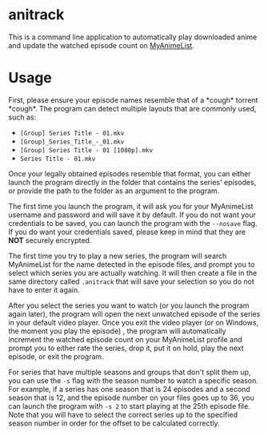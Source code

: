 # anitrack
This is a command line application to automatically play downloaded anime and update the watched episode count on [MyAnimeList](https://myanimelist.net/).

# Usage
First, please ensure your episode names resemble that of a \*cough\* torrent \*cough\*. The program can detect multiple layouts that are commonly used, such as:

* `[Group] Series Title - 01.mkv`
* `[Group]_Series_Title_-_01.mkv`
* `[Group] Series Title - 01 [1080p].mkv`
* `Series Title - 01.mkv`

Once your legally obtained episodes resemble that format, you can either launch the program directly in the folder that contains the series' episodes, or provide the path to the folder as an argument to the program.

The first time you launch the program, it will ask you for your MyAnimeList username and password and will save it by default. If you do not want your credentials to be saved, you can launch the program with the `--nosave` flag. If you do want your credentials saved, please keep in mind that they are **NOT** securely encrypted.

The first time you try to play a new series, the program will search MyAnimeList for the name detected in the episode files, and prompt you to select which series you are actually watching. It will then create a file in the same directory called `.anitrack` that will save your selection so you do not have to enter it again.

After you select the series you want to watch (or you launch the program again later), the program will open the next unwatched episode of the series in your default video player. Once you exit the video player (or on Windows, the moment you play the episode) , the program will automatically increment the watched episode count on your MyAnimeList profile and prompt you to either rate the series, drop it, put it on hold, play the next episode, or exit the program.

For series that have multiple seasons and groups that don't split them up, you can use the `-s` flag with the season number to watch a specific season. For example, if a series has one season that is 24 episodes and a second season that is 12, and the episode number on your files goes up to 36, you can launch the program with `-s 2` to start playing at the 25th episode file. Note that you will have to select the correct series up to the specified season number in order for the offset to be calculated correctly.